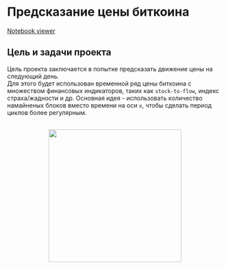 #  Предсказание цены биткоина
  
[Notebook viewer](https://nbviewer.org/github/ootho/btc_timeseries_analysis/blob/master/price_prediction.ipynb)  
  
## Цель и задачи проекта  
  
Цель проекта заключается в попытке предсказать движение цены на следующий день.  
Для этого будет использован временной ряд цены биткоина с множеством финансовых индикаторов, таких как `stock-to-flow`, индекс страха/жадности и др. Основная идея - использовать количество намайненых блоков вместо времени на оси `x`, чтобы сделать период циклов более регулярным.
  
<br>

<div id="gif" align="center">
  <img src="https://media.giphy.com/media/XzqEFZ06NSFgXaut2g/giphy.gif" width="310"/>
</div>
